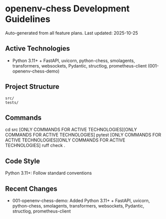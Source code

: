 # openenv-chess Development Guidelines

Auto-generated from all feature plans. Last updated: 2025-10-25

## Active Technologies

- Python 3.11+ + FastAPI, uvicorn, python-chess, smolagents, transformers, websockets, Pydantic, structlog, prometheus-client (001-openenv-chess-demo)

## Project Structure

```text
src/
tests/
```

## Commands

cd src [ONLY COMMANDS FOR ACTIVE TECHNOLOGIES][ONLY COMMANDS FOR ACTIVE TECHNOLOGIES] pytest [ONLY COMMANDS FOR ACTIVE TECHNOLOGIES][ONLY COMMANDS FOR ACTIVE TECHNOLOGIES] ruff check .

## Code Style

Python 3.11+: Follow standard conventions

## Recent Changes

- 001-openenv-chess-demo: Added Python 3.11+ + FastAPI, uvicorn, python-chess, smolagents, transformers, websockets, Pydantic, structlog, prometheus-client

<!-- MANUAL ADDITIONS START -->
<!-- MANUAL ADDITIONS END -->
